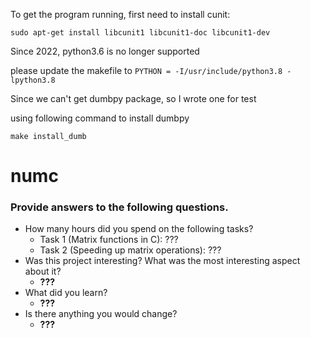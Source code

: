 To get the program running, first need to install cunit:
```
sudo apt-get install libcunit1 libcunit1-doc libcunit1-dev
```
Since 2022, python3.6 is no longer supported

please update the makefile to `PYTHON = -I/usr/include/python3.8 -lpython3.8`

Since we can't get dumbpy package, so I wrote one for test

using following command to install dumbpy
```
make install_dumb
```

# numc

### Provide answers to the following questions.
- How many hours did you spend on the following tasks?
  - Task 1 (Matrix functions in C): ???
  - Task 2 (Speeding up matrix operations): ???
- Was this project interesting? What was the most interesting aspect about it?
  - <b>???</b>
- What did you learn?
  - <b>???</b>
- Is there anything you would change?
  - <b>???</b>
